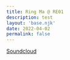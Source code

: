 ```yaml
---
title: Ring Ma @ RE01
description: test
layout: 'base.njk'
date: 2022-04-02
permalink: false
---
```


[Soundcloud](https://soundcloud.com/ringmabellx/ring-ma-reverse-engineering-020422?in=reverse-engineering-bln/sets/001a1)